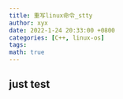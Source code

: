 ```yaml
---
title: 重写linux命令_stty
author: xyx
date: 2022-1-24 20:33:00 +0800
categories: [C++, linux-os]
tags: 
math: true
---
```



## just test
